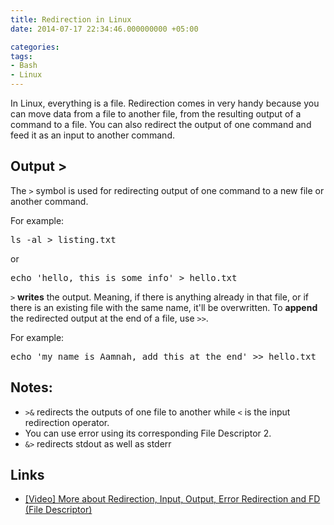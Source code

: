 ```yaml
---
title: Redirection in Linux
date: 2014-07-17 22:34:46.000000000 +05:00

categories:
tags:
- Bash
- Linux
---
```


In Linux, everything is a file. Redirection comes in very handy because you can move data from a file to another file, from the resulting output of a command to a file. You can also redirect the output of one command and feed it as an input to  another command.

Output >
----
The `>` symbol is used for redirecting output of one command to a new file or another command.

For example:
<pre class="lang:sh decode:true " >ls -al &gt; listing.txt</pre> 

or 

<pre class="lang:sh decode:true " >echo 'hello, this is some info' &gt; hello.txt</pre> 


`>` **writes** the output. Meaning, if there is anything already in that file, or if there is an existing file with the same name, it'll be overwritten. To **append** the redirected output at the end of a file, use `>>`.

For example:
<pre class="lang:sh decode:true " >echo 'my name is Aamnah, add this at the end' &gt;&gt; hello.txt</pre> 

Notes:
-----
- `>&` redirects the outputs of one file to another while `<` is the input redirection operator.  
- You can use error using its corresponding File Descriptor 2.
- `&>` redirects stdout as well as stderr

Links
---

- [[Video] More about Redirection, Input, Output, Error Redirection and FD (File Descriptor)](https://www.youtube.com/watch?v=Bzd7XfApxLI)
